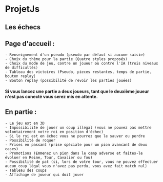 # ProjetJs
## Les échecs

## Page d'accueil :
    - Renseignement d'un pseudo (pseudo par défaut si aucune saisie)
    - Choix du thème pour la partie (Quatre styles proposés)
    - Choix du mode de jeu, contre un joueur ou contre l'IA (trois niveaux de difficultés)
    - Tableau des victoires (Pseudo, pieces restantes, temps de partie, bouton replay)
    - Bouton replay (possibilité de revoir les parties jouées)

#### Si vous lancez une partie a deux joueurs, tant que le deuxième joueur n'est pas conecté vous serez mis en attente.

## En partie :
    - Le jeu est en 3D
    - Impossibilité de jouer un coup illégal (vous ne pouvez pas mettre volontairement votre roi en position d'échec)
    - Si le roi est en échec vous ne pourrez que le sauver ou perdre
    - Possibilité de roquer
    - Prises en passant (prise spéciale pour un pion avancant de deux cases)
    - Promotions (Emmenez un pion dans le camp adverse et faites-le évoluer en Reine, Tour, Cavalier ou fou)
    - Possibilité de pat (si, lors de votre tour, vous ne pouvez effectuer aucun coup légal vous n'avez pas perdu, vous avez fait match nul)
    - Tableau des coups
    - Affichage de joueur qui doit jouer